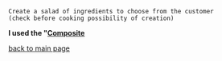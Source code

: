 ```
Create a salad of ingredients to choose from the customer 
(check before cooking possibility of creation)
```
__I used the "[Composite](https://gist.github.com/oshi192/1a1a0c623f8e612336f4e5eaf2194e1d#file-07-composite-md)__

[back to main page](https://github.com/oshi192/Training_06_patterns_task)
